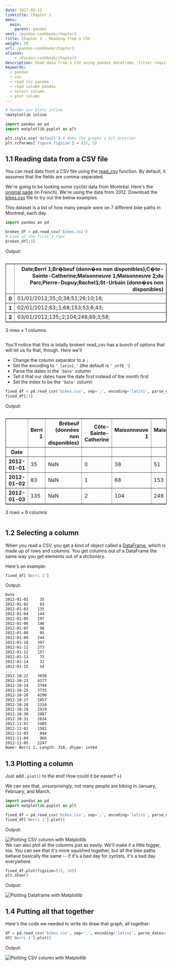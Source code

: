 ```yaml
---
date: 2017-05-11
linktitle: Chapter 1
menu:
  main:
    parent: pandas
next: /pandas-cookbook/chapter2
title: Chapter 1 - Reading from a CSV
weight: 10
url: /pandas-cookbook/chapter1
aliases:
    - /Pandas-cookbook/chapter1
description: Read data from a CSV using pandas dataframe, filter required columns and plot those columns.
keywords:
  - pandas
  - csv
  - read csv pandas
  - read column pandas
  - select column
  - plot column
---
```

```python
# Render our plots inline
%matplotlib inline

import pandas as pd
import matplotlib.pyplot as plt

plt.style.use('default') # Make the graphs a bit prettier
plt.rcParams['figure.figsize'] = (15, 5)
```

<script async src="https://pagead2.googlesyndication.com/pagead/js/adsbygoogle.js"></script>
<ins class="adsbygoogle"
     style="display:block; text-align:center;"
     data-ad-layout="in-article"
     data-ad-format="fluid"
     data-ad-client="ca-pub-9878675755379402"
     data-ad-slot="5842766387"></ins>
<script>
     (adsbygoogle = window.adsbygoogle || []).push({});
</script>

## 1.1 Reading data from a CSV file

You can read data from a CSV file using the [read_csv](https://pandas.pydata.org/pandas-docs/stable/generated/pandas.read_csv.html) function. By default, it assumes that the fields are comma-separated.

We're going to be looking some cyclist data from Montréal. Here's the [original page](https://donnees.ville.montreal.qc.ca/dataset/velos-comptage) (in French). We're using the data from 2012. Download the [bikes.csv](/bikes.csv) file to try out the below examples.

This dataset is a list of how many people were on 7 different bike paths in Montreal, each day.

```python
import pandas as pd

broken_df = pd.read_csv('bikes.csv')
# Look at the first 3 rows
broken_df[:3]
```

Output:

<div style="max-height:1000px;max-width:1500px;overflow:auto;">
<table border="1" class="dataframe">
  <thead>
    <tr style="text-align: right;">
      <th></th>
      <th>Date;Berri 1;Br�beuf (donn�es non disponibles);C�te-Sainte-Catherine;Maisonneuve 1;Maisonneuve 2;du Parc;Pierre-Dupuy;Rachel1;St-Urbain (donn�es non disponibles)</th>
    </tr>
  </thead>
  <tbody>
    <tr>
      <th>0</th>
      <td>   01/01/2012;35;;0;38;51;26;10;16;</td>
    </tr>
    <tr>
      <th>1</th>
      <td>   02/01/2012;83;;1;68;153;53;6;43;</td>
    </tr>
    <tr>
      <th>2</th>
      <td> 03/01/2012;135;;2;104;248;89;3;58;</td>
    </tr>
  </tbody>
</table>
<p>3 rows × 1 columns</p>
</div>

<!--adsense-->

You'll notice that this is totally broken! read_csv has a bunch of options that will let us fix that, though. Here we'll

- Change the column separator to a `;`
- Set the encoding to `'_latin1_'` (the default is `'_utf8_'`)
- Parse the dates in the `'Date'` column
- Tell it that our dates have the date first instead of the month first
- Set the index to be the `'Date'` column

```python
fixed_df = pd.read_csv('bikes.csv', sep=';', encoding='latin1', parse_dates=['Date'], dayfirst=True, index_col='Date')
fixed_df[:3]
```

Output:

<div style="max-height:1000px;max-width:1500px;overflow:auto;">
<table border="1" class="dataframe">
  <thead>
    <tr style="text-align: right;">
      <th></th>
      <th>Berri 1</th>
      <th>Brébeuf (données non disponibles)</th>
      <th>Côte-Sainte-Catherine</th>
      <th>Maisonneuve 1</th>
      <th>Maisonneuve 2</th>
      <th>du Parc</th>
      <th>Pierre-Dupuy</th>
      <th>Rachel1</th>
      <th>St-Urbain (données non disponibles)</th>
    </tr>
    <tr>
      <th>Date</th>
      <th></th>
      <th></th>
      <th></th>
      <th></th>
      <th></th>
      <th></th>
      <th></th>
      <th></th>
      <th></th>
    </tr>
  </thead>
  <tbody>
    <tr>
      <th>2012-01-01</th>
      <td>  35</td>
      <td>NaN</td>
      <td> 0</td>
      <td>  38</td>
      <td>  51</td>
      <td> 26</td>
      <td> 10</td>
      <td> 16</td>
      <td>NaN</td>
    </tr>
    <tr>
      <th>2012-01-02</th>
      <td>  83</td>
      <td>NaN</td>
      <td> 1</td>
      <td>  68</td>
      <td> 153</td>
      <td> 53</td>
      <td>  6</td>
      <td> 43</td>
      <td>NaN</td>
    </tr>
    <tr>
      <th>2012-01-03</th>
      <td> 135</td>
      <td>NaN</td>
      <td> 2</td>
      <td> 104</td>
      <td> 248</td>
      <td> 89</td>
      <td>  3</td>
      <td> 58</td>
      <td>NaN</td>
    </tr>
  </tbody>
</table>
<p>3 rows × 9 columns</p>
</div>

## 1.2 Selecting a column

When you read a CSV, you get a kind of object called a [DataFrame](http://pandas.pydata.org/pandas-docs/stable/generated/pandas.DataFrame.html), which is made up of rows and columns. You get columns out of a DataFrame the same way you get elements out of a dictionary.

Here's an example:

```python
fixed_df['Berri 1']
```

Output:

```bash
Date
2012-01-01     35
2012-01-02     83
2012-01-03    135
2012-01-04    144
2012-01-05    197
2012-01-06    146
2012-01-07     98
2012-01-08     95
2012-01-09    244
2012-01-10    397
2012-01-11    273
2012-01-12    157
2012-01-13     75
2012-01-14     32
2012-01-15     54
...
2012-10-22    3650
2012-10-23    4177
2012-10-24    3744
2012-10-25    3735
2012-10-26    4290
2012-10-27    1857
2012-10-28    1310
2012-10-29    2919
2012-10-30    2887
2012-10-31    2634
2012-11-01    2405
2012-11-02    1582
2012-11-03     844
2012-11-04     966
2012-11-05    2247
Name: Berri 1, Length: 310, dtype: int64
```

## 1.3 Plotting a column

Just add `.plot()` to the end! How could it be easier? =)

We can see that, unsurprisingly, not many people are biking in January, February, and March.

```python
import pandas as pd
import matplotlib.pyplot as plt

fixed_df = pd.read_csv('bikes.csv', sep=';', encoding='latin1', parse_dates=['Date'], dayfirst=True, index_col='Date')
fixed_df['Berri 1'].plot()
```

Output:
<div>
<img src="/img/plot_single_column.png" alt="Plotting CSV column with Matplotlib" />
</div>
We can also plot all the columns just as easily. We'll make it a little bigger, too. You can see that it's more squished together, but all the bike paths behave basically the same -- if it's a bad day for cyclists, it's a bad day everywhere.

```python
fixed_df.plot(figsize=(15, 10))
plt.show()
```
Output:

<div>
<img src="/img/plot_dataframe.png" alt="Plotting Dataframe with Matplotlib" />
</div>

## 1.4 Putting all that together

Here's the code we needed to write do draw that graph, all together:

```python
df = pd.read_csv('bikes.csv', sep=';', encoding='latin1', parse_dates=['Date'], dayfirst=True, index_col='Date')
df['Berri 1'].plot()
```

Output:
<div>
<img src="/img/plot_single_column.png" alt="Plotting CSV column with Matplotlib" />
</div>
